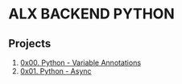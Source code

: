 # ALX BACKEND PYTHON
## Projects

1. [0x00. Python - Variable Annotations](./0x00-python_variable_annotations/)
2. [0x01. Python - Async](./0x01-python_async_function/)

